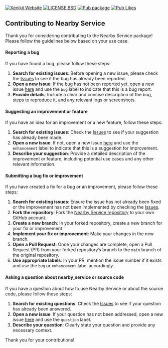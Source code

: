 [![Xenikii Website](https://img.shields.io/badge/-xenikii.one-313866?style=for-the-badge&logoColor=white)](https://xenikii.one)
[![LICENSE BSD](https://img.shields.io/badge/License-BSD-504099?style=for-the-badge)](https://github.com/ksenia312/nearby_service/blob/main/LICENSE)
[![Pub package](https://img.shields.io/pub/v/nearby_service.svg?style=for-the-badge&color=974EC3)](https://pub.dev/packages/nearby_service)
[![Pub Likes](https://img.shields.io/pub/likes/nearby_service?style=for-the-badge&color=FE7BE5)](https://pub.dev/packages/nearby_service)

## Contributing to Nearby Service

Thank you for considering contributing to the Nearby Service package! Please follow the guidelines below based on your
use case.

#### Reporting a bug

If you have found a bug, please follow these steps:

1. **Search for existing issues**: Before opening a new issue, please check
   the [Issues](https://github.com/ksenia312/nearby_service/issues) to see if the bug has already been reported.
2. **Open a new issue**: If the bug has not been reported yet, open a new
   issue [here](https://github.com/ksenia312/nearby_service/issues/new) and use the `bug` label to indicate that this is
   a bug report.
3. **Provide details**: Include a clear and concise description of the bug, steps to reproduce it, and any relevant logs
   or screenshots.

#### Suggesting an improvement or feature

If you have an idea for an improvement or a new feature, follow these steps:

1. **Search for existing issues**: Check the [Issues](https://github.com/ksenia312/nearby_service/issues) to see if your
   suggestion has already been made.
2. **Open a new issue**: If not, open a new issue [here](https://github.com/ksenia312/nearby_service/issues/new) and use
   the `enhancement` label to indicate that this is a suggestion for improvement.
3. **Describe your suggestion**: Provide a detailed description of the improvement or feature, including potential use
   cases and any other relevant information.

#### Submitting a bug fix or improvement

If you have created a fix for a bug or an improvement, please follow these steps:

1. **Search for existing issues**: Ensure the issue has not already been fixed or the improvement has not been
   implemented by checking the [Issues](https://github.com/ksenia312/nearby_service/issues).
2. **Fork the repository**: Fork the [Nearby Service repository](https://github.com/ksenia312/nearby_service) to your
   own GitHub account.
3. **Create a new branch**: In your forked repository, create a new branch for your fix or improvement.
4. **Implement your fix or improvement**: Make your changes in the new branch.
5. **Open a Pull Request**: Once your changes are complete, open a Pull Request (PR) from your forked repository’s
   branch to the `main` branch of the original repository.
6. **Use appropriate labels**: In your PR, mention the issue number if it exists and use the `bug` or `enhancement`
   label accordingly.

#### Asking a question about nearby_service or source code

If you have a question about how to use Nearby Service or about the source code, please follow these steps:

1. **Search for existing questions**: Check the [Issues](https://github.com/ksenia312/nearby_service/issues) to see if
   your question has already been answered.
2. **Open a new issue**: If your question has not been addressed, open a new
   issue [here](https://github.com/ksenia312/nearby_service/issues/new) and use the `question` label.
3. **Describe your question**: Clearly state your question and provide any necessary context.

Thank you for your contributions!
